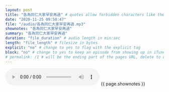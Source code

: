 ```yaml
---
layout: post
title: "各為同仁大家早安再過" # quotes allow forbidden characters like the colon
date: "2020-11-25 09:50:47"
file: "/audio/各為同仁大家早安再過.mp3"
shownotes: "各為同仁大家早安再過"
summary: "各為同仁大家早安再過"
duration: "file_duration" # audio length in min:sec
length: "file_length" # filesize in bytes
explicit: "no" # change to yes to flag with the explicit tag
block: "no" # change to yes to keep an episode from showing up in iTunes
# permalink: /1 # will be the ending part of the pages URL, delete to default to the title
---
```


<audio controls>
<source src="{{site.url}}{{site.baseurl}}{{ page.file }}" type="audio/x-mp3">
Your browser does not support the audio element.
</audio>
{{ page.shownotes }}
